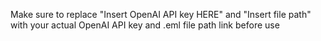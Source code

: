Make sure to replace "Insert OpenAI API key HERE" and "Insert file path" with your actual OpenAI API key and .eml file path link before use 
